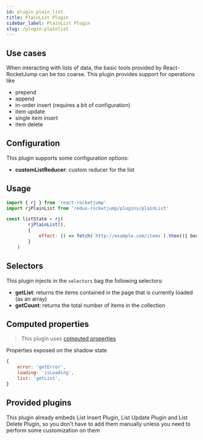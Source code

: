 ```yaml
---
id: plugin_plain_list
title: PlainList Plugin
sidebar_label: PlainList Plugin
slug: /plugin-plainlist
---
```

## Use cases

When interacting with lists of data, the basic tools provided by React-RocketJump can be too coarse. This plugin provides support for operations like

* prepend
* append
* in-order insert (requires a bit of configuration)
* item update
* single item insert
* item delete

## Configuration
This plugin supports some configuration options:
* __customListReducer__: custom reducer for the list

## Usage
```js
import { rj } from 'react-rocketjump'
import rjPlainList from 'redux-rocketjump/plugins/plainList'

const listState = rj(
        rjPlainList(),
        {
            effect: () => fetch(`http://example.com/items`).then(({ body }) => body)
        }
    )
```

## Selectors
This plugin injects in the `selectors` bag the following selectors:

* __getList__: returns the items contained in the page that is currently loaded (as an array)
* __getCount__: returns the total number of items in the collection

## Computed properties
> This plugin uses [computed properties](api_rj.md)

Properties exposed on the shadow state
```js
{
    error: 'getError',
    loading: 'isLoading',
    list: 'getList',
}
```

## Provided plugins
This plugin already embeds List Insert Plugin, List Update Plugin and List Delete Plugin, so you don't have to add them manually unless you need to perform some customization on them